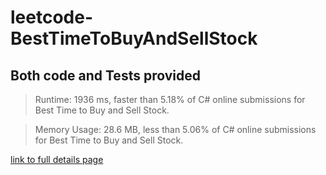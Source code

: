 # leetcode-BestTimeToBuyAndSellStock
## Both code and Tests provided

>Runtime: 1936 ms, faster than 5.18% of C# online submissions for Best Time to Buy and Sell Stock.

>Memory Usage: 28.6 MB, less than 5.06% of C# online submissions for Best Time to Buy and Sell Stock.

[link to full details page](https://leetcode.com/submissions/detail/382320790/)